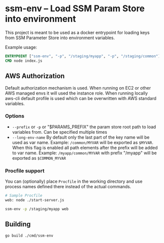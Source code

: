 # ssm-env – Load SSM Param Store into environment

This project is meant to be used as a docker entrypoint for loading keys from SSM Parameter Store into environment variables.

Example usage:

```Dockerfile
ENTRYPOINT ["ssm-env", "-p", "/staging/myapp", "-p", "/staging/common"]
CMD node index.js
```

## AWS Authorization
Default authorization mechanism is used. When running on EC2 or other AWS managed envs it will used the instance role. When running locally aws-cli default profile is used which can be overwritten with AWS standard variables.

### Options
* `--prefix` or `-p` or "$PARAMS_PREFIX" the param store root path to load variables from. Can be specified multiple times
* `--long-env-name` By default only the last part of the key name will be used as var name. Example: `/common/MYVAR` will be exported as `$MYVAR`. When this flag is enabled all path elements after the prefix will be added to var name. Example: `/myapp/common/MYVAR` with prefix "/myapp" will be exported as `$COMMON_MYVAR`

### Procfile support
You can (optionally) place `Procfile` in the working directory and use process names defined there instead of the actual commands.

```sh
# Sample Procfile
web: node ./start-server.js
```

```sh
ssm-env -p /staging/myapp web
```

## Building

```sh
go build ./cmd/ssm-env 
```
